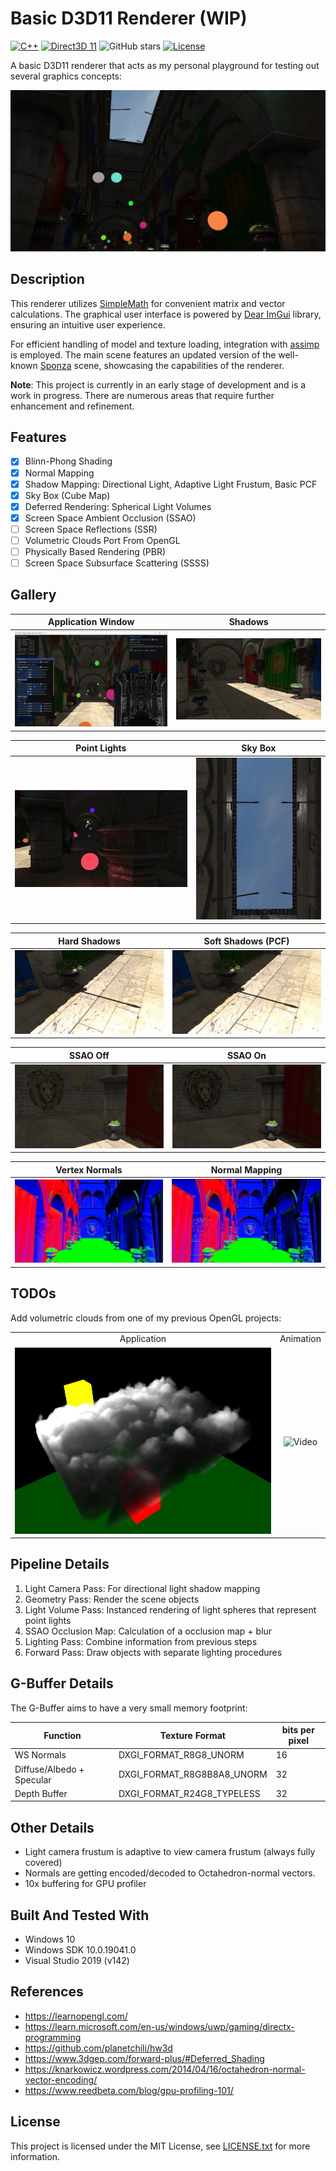 # Basic D3D11 Renderer (WIP)
[![C++](https://img.shields.io/badge/language-C%2B%2B-blue.svg)](https://www.cplusplus.com/)
[![Direct3D 11](https://img.shields.io/badge/Direct3D-11-red.svg)](https://learn.microsoft.com/en-us/windows/graphics/direct3d)
![GitHub stars](https://img.shields.io/github/stars/fisherman1504/d3d11_project?style=flat-square)
[![License](https://img.shields.io/github/license/fisherman1504/d3d11_project?style=flat-square)](LICENSE.txt)

A basic D3D11 renderer that acts as my personal playground for testing out several graphics concepts:
<div align="center">
  <kbd>
    <img src="screenshots/title.jpg" />
  </kbd>
</div>

Description
-------
This renderer utilizes [SimpleMath](https://github.com/Microsoft/DirectXTK/wiki/SimpleMath) for convenient matrix and vector calculations. The graphical user interface is powered by [Dear ImGui](https://github.com/ocornut/imgui) library, ensuring an intuitive user experience.

For efficient handling of model and texture loading, integration with [assimp](https://github.com/assimp/assimp) is employed. The main scene features an updated version of the well-known [Sponza](https://github.com/SaschaWillems/VulkanSponza) scene, showcasing the capabilities of the renderer.


**Note**: This project is currently in an early stage of development and is a work in progress. There are numerous areas that require further enhancement and refinement.

Features
-------
- [x] Blinn-Phong Shading
- [x] Normal Mapping
- [x] Shadow Mapping: Directional Light, Adaptive Light Frustum, Basic PCF
- [x] Sky Box (Cube Map)
- [x] Deferred Rendering: Spherical Light Volumes
- [x] Screen Space Ambient Occlusion (SSAO)
- [ ] Screen Space Reflections (SSR)
- [ ] Volumetric Clouds Port From OpenGL
- [ ] Physically Based Rendering (PBR)
- [ ] Screen Space Subsurface Scattering (SSSS)

Gallery
-------
Application Window             |  Shadows
:-------------------------:|:-------------------------:
![](screenshots/application.jpg)  |  ![](screenshots/shadows.jpg)

Point Lights             |  Sky Box
:-------------------------:|:-------------------------:
![](screenshots/point_lights.jpg)  |  ![](screenshots/skybox.jpg)

Hard Shadows             |  Soft Shadows (PCF)
:-------------------------:|:-------------------------:
![](screenshots/shadows_hard.jpg)  |  ![](screenshots/shadows_soft.jpg)

SSAO Off             |  SSAO On
:-------------------------:|:-------------------------:
![](screenshots/ssao_off.jpg)  |  ![](screenshots/ssao_on.jpg)

Vertex Normals             |  Normal Mapping
:-------------------------:|:-------------------------:
![](screenshots/vertex_normals.jpg)  |  ![](screenshots/map_normals.jpg)

TODOs
-------
Add volumetric clouds from one of my previous OpenGL projects:
<table style="width: 100%;">
  <tr>
    <td align="center">Application</td>
    <td align="center">Animation</td>
  </tr>
  <tr>
    <td align="center">
      <img src="screenshots/clouds.jpg" alt="Application Screenshot" height="298">
    </td>
    <td align="center">
      <img src="screenshots/clouds_video.gif" alt="Video" height="298">
    </td>
  </tr>
</table>

Pipeline Details
-------
1. Light Camera Pass: For directional light shadow mapping
2. Geometry Pass: Render the scene objects
3. Light Volume Pass: Instanced rendering of light spheres that represent point lights
4. SSAO Occlusion Map: Calculation of a occlusion map + blur
5. Lighting Pass: Combine information from previous steps
6. Forward Pass: Draw objects with separate lighting procedures

G-Buffer Details
-------
The G-Buffer aims to have a very small memory footprint:

| Function | Texture Format | bits per pixel|
|----------|----------|----------|
| WS Normals | DXGI_FORMAT_R8G8_UNORM | 16 |
| Diffuse/Albedo + Specular | DXGI_FORMAT_R8G8B8A8_UNORM | 32 |
| Depth Buffer | DXGI_FORMAT_R24G8_TYPELESS | 32 |

Other Details
-------
* Light camera frustum is adaptive to view camera frustum (always fully covered)
* Normals are getting encoded/decoded to Octahedron-normal vectors.
* 10x buffering for GPU profiler

Built And Tested With
-------
* Windows 10
* Windows SDK 10.0.19041.0
* Visual Studio 2019 (v142)

References
-------
* https://learnopengl.com/
* https://learn.microsoft.com/en-us/windows/uwp/gaming/directx-programming
* https://github.com/planetchili/hw3d
* https://www.3dgep.com/forward-plus/#Deferred_Shading
* https://knarkowicz.wordpress.com/2014/04/16/octahedron-normal-vector-encoding/
* https://www.reedbeta.com/blog/gpu-profiling-101/

License
-------
This project is licensed under the MIT License, see [LICENSE.txt](https://github.com/fisherman1504/render_project/blob/main/LICENSE.txt) for more information.


